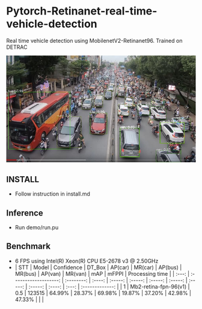 # Pytorch-Retinanet-real-time-vehicle-detection
Real time vehicle detection using MobilenetV2-Retinanet96. Trained on DETRAC 

![This is a alt text.](/result.jpg "This is a sample image.")

## INSTALL
- Follow instruction in install.md 
## Inference 
- Run demo/run.pu
## Benchmark 
- 6 FPS using Intel(R) Xeon(R) CPU E5-2678 v3 @ 2.50GHz
- |  STT  |         Model         | Confidence | DT_Box | AP(car) | MR(car) | AP(bus) | MR(bus) | AP(van) | MR(van) |  mAP   | mFPPI | Processing time |
| :---: | :-------------------: | :--------: | :----: | :-----: | :-----: | :-----: | :-----: | :-----: | :-----: | :----: | :---: | :-------------: |
|   1   | Mb2-retina-fpn-96(v1) |    0.5     | 123515 | 64.99%  | 28.37%  | 69.98%  | 19.87%  | 37.20%  | 42.98%  | 47.33% |       |                 |


